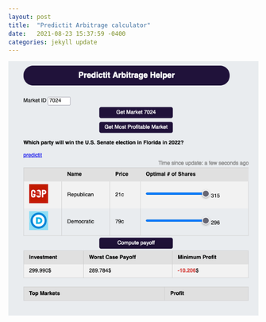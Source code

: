 ```yaml
---
layout: post
title:  "Predictit Arbitrage calculator"
date:   2021-08-23 15:37:59 -0400
categories: jekyll update
---
```




[![Screenshot](/assets/predictit-arb-calculator/calculator-screenshot.png)](https://visuallyexplained.xyz/predictit-arbitrage-calculator)
